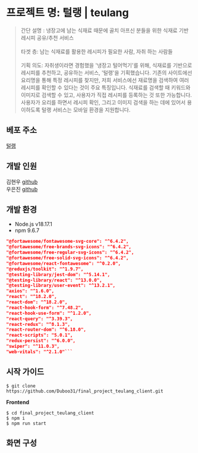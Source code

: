 # 프로젝트 명: 털랭 | teulang

> 간단 설명 : 냉장고에 남는 식재료 때문에 골치 아프신 분들을 위한 식재료 기반 레시피 공유/추천 서비스
> <br>
> <br>
> 타겟 층: 남는 식재료를 활용한 레시피가 필요한 사람, 자취 하는 사람들
> <br>
> <br>
> 기획 의도: 자취생이라면 경험했을 '냉장고 털어먹기'를 위해, 식재료를 기반으로 레시피를 추천하고, 공유하는 서비스, '털랭'을 기획했습니다. 기존의 사이트에선 요리명을 통해 특정 레시피를 찾지만, 저희 서비스에선 재료명을 검색하여 여러 레시피를 확인할 수 있다는 것이 주요 특징입니다. 식재료를 검색할 때 키워드와 이미지로 검색할 수 있고, 사용자가 직접 레시피를 등록하는 것 또한 가능합니다. 사용자가 요리를 하면서 레시피 확인, 그리고 이미지 검색을 하는 데에 있어서 용이하도록 털랭 서비스는 모바일 환경을 지원합니다.

## 베포 주소

[털랭](https://teulang.net/)

## 개발 인원

김현우 [github](https://github.com/Duboo31)<br>
우은진 [github](https://github.com/EunjinWoo)

## 개발 환경

- Node.js v18.17.1
- npm 9.6.7

````json
"@fortawesome/fontawesome-svg-core": "^6.4.2",
"@fortawesome/free-brands-svg-icons": "^6.4.2",
"@fortawesome/free-regular-svg-icons": "^6.4.2",
"@fortawesome/free-solid-svg-icons": "^6.4.2",
"@fortawesome/react-fontawesome": "^0.2.0",
"@reduxjs/toolkit": "^1.9.7",
"@testing-library/jest-dom": "^5.14.1",
"@testing-library/react": "^13.0.0",
"@testing-library/user-event": "^13.2.1",
"axios": "^1.6.0",
"react": "^18.2.0",
"react-dom": "^18.2.0",
"react-hook-form": "^7.48.2",
"react-hook-use-form": "^1.2.0",
"react-query": "^3.39.3",
"react-redux": "^8.1.3",
"react-router-dom": "^6.18.0",
"react-scripts": "5.0.1",
"redux-persist": "^6.0.0",
"swiper": "^11.0.3",
"web-vitals": "^2.1.0"```
````

## 시작 가이드

```
$ git clone https://github.com/Duboo31/final_project_teulang_client.git
```

**Frontend**

```
$ cd final_project_teulang_client
$ npm i
$ npm run start
```

## 화면 구성
